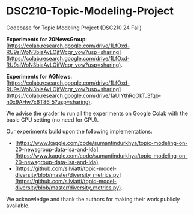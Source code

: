 # DSC210-Topic-Modeling-Project
Codebase for Topic Modeling Project (DSC210 24 Fall)

**Experiments for 20NewsGroup**: [https://colab.research.google.com/drive/1LfOxd-RU9siWoN3biaAvLOjfWcgr_vow?usp=sharing](https://colab.research.google.com/drive/1LfOxd-RU9siWoN3biaAvLOjfWcgr_vow?usp=sharing).

**Experiments for AGNews**: [https://colab.research.google.com/drive/1LfOxd-RU9siWoN3biaAvLOjfWcgr_vow?usp=sharing](https://colab.research.google.com/drive/1aUIYthRoOkT_3fqb-n0x9AHw7x6T86_5?usp=sharing).

We advise the grader to run all the experiments on Google Colab with the basic CPU setting (no need for GPU).

Our experiments build upon the following implementations:
- [https://www.kaggle.com/code/sumantindurkhya/topic-modeling-on-20-newsgroup-data-lsa-and-lda](https://www.kaggle.com/code/sumantindurkhya/topic-modeling-on-20-newsgroup-data-lsa-and-lda).
- [https://github.com/silviatti/topic-model-diversity/blob/master/diversity_metrics.py](https://github.com/silviatti/topic-model-diversity/blob/master/diversity_metrics.py).

We acknowledge and thank the authors for making their work publicly available.
